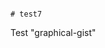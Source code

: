                                                                                                                                                                  # test7
Test "graphical-gist"